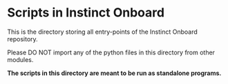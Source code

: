 # Scripts in Instinct Onboard

This is the directory storing all entry-points of the Instinct Onboard repository.

Please DO NOT import any of the python files in this directory from other modules.

**The scripts in this directory are meant to be run as standalone programs.**